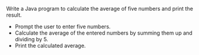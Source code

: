 Write a Java program to calculate the average of five numbers and print the result.
- Prompt the user to enter five numbers.
- Calculate the average of the entered numbers by summing them up and dividing by 5.
- Print the calculated average.